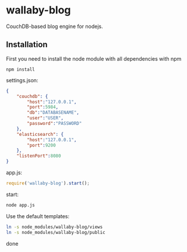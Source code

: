 wallaby-blog
============

CouchDB-based blog engine for nodejs.

Installation
------------

First you need to install the node module with all dependencies with npm

    npm install 

settings.json:

```json
{
    "couchdb": {
        "host":"127.0.0.1",
        "port":5984,
        "db":"DATABASENAME",
        "user":"USER",
        "password":"PASSWORD"
    },
    "elasticsearch": {
        "host":"127.0.0.1",
        "port":9200
    },
    "listenPort":8080
}
```

app.js:

```javascript
require('wallaby-blog').start();
```

start:

```bash
node app.js
```

Use the default templates:

```bash
ln -s node_modules/wallaby-blog/views
ln -s node_modules/wallaby-blog/public
```

done
